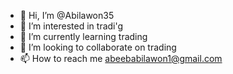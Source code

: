 - 👋 Hi, I’m @Abilawon35
- 👀 I’m interested in tradi'g
- 🌱 I’m currently learning trading 
- 💞️ I’m looking to collaborate on trading 
- 📫 How to reach me abeebabilawon1@gmail.com 

<!---
Abilawon35/Abilawon35 is a ✨ special ✨ repository because its `README.md` (this file) appears on your GitHub profile.
You can click the Preview link to take a look at your changes.
--->
